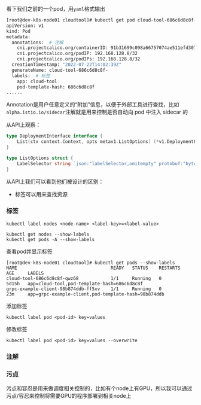 看下我们之前的一个pod，用`yaml`格式输出

```bash
[root@dev-k8s-node01 cloudtool]# kubectl get pod cloud-tool-686c6d8c8f-8c2s7 -o yaml
apiVersion: v1
kind: Pod
metadata:
  annotations:  # 注解
    cni.projectcalico.org/containerID: 91b31699c098a66757074ae511efd3078c88c4896954f7c2a80d8f2125086280
    cni.projectcalico.org/podIP: 192.168.128.8/32
    cni.projectcalico.org/podIPs: 192.168.128.8/32
  creationTimestamp: "2022-07-22T14:02:39Z"
  generateName: cloud-tool-686c6d8c8f-
  labels:  # 标签
    app: cloud-tool
    pod-template-hash: 686c6d8c8f
......
```



Annotation是用户任意定义的“附加”信息，以便于外部工具进行查找，比如`alpha.istio.io/sidecar`注解就是用来控制是否自动向 pod 中注入 sidecar 的



从API上观察：

```go
type DeploymentInterface interface {
	List(ctx context.Context, opts metav1.ListOptions) (*v1.DeploymentList, error)
}

type ListOptions struct {
	LabelSelector string `json:"labelSelector,omitempty" protobuf:"bytes,1,opt,name=labelSelector"`
}

```

从API上我们可以看到他们被设计的区别：

- 标签可以用来查找资源



### 标签

```
kubectl label nodes <node-name> <label-key>=<label-value> 

kubectl get nodes --show-labels
kubectl get pods -A --show-labels
```

查看pod并显示标签

```
[root@dev-k8s-node01 cloudtool]# kubectl get pods --show-labels
NAME                                   READY   STATUS    RESTARTS   AGE     LABELS
cloud-tool-686c6d8c8f-qwz68            1/1     Running   0          5d15h   app=cloud-tool,pod-template-hash=686c6d8c8f
grpc-example-client-98b874ddb-ff5xv    1/1     Running   0          23m     app=grpc-example-client,pod-template-hash=98b874ddb
```

添加标签

```
kubectl label pod <pod-id> key=values
```

修改标签

```
kubectl label pod <pod-id> key=values --overwrite
```

### 注解



### 污点

污点和容忍是用来做调度相关控制的，比如有个node上有GPU，所以我可以通过污点/容忍来控制将需要GPU的程序部署到相关node上